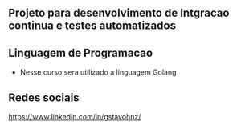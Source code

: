 ## Projeto para desenvolvimento de Intgracao continua e testes automatizados

## Linguagem de Programacao
- Nesse curso sera utilizado a linguagem Golang

## Redes sociais
https://www.linkedin.com/in/gstavohnz/
